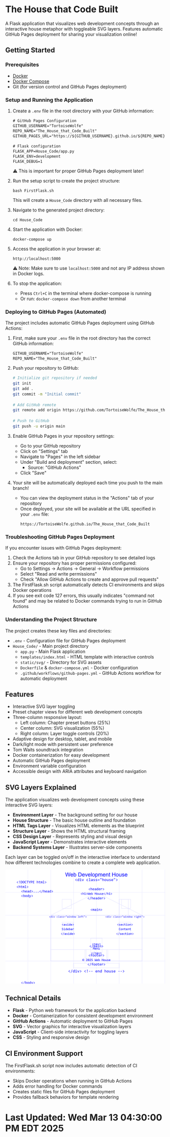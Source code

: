 # The House that Code Built

A Flask application that visualizes web development concepts through an interactive house metaphor with toggleable SVG layers. Features automatic GitHub Pages deployment for sharing your visualization online!

## Getting Started

### Prerequisites
- [Docker](https://docs.docker.com/get-docker/)
- [Docker Compose](https://docs.docker.com/compose/install/)
- Git (for version control and GitHub Pages deployment)

### Setup and Running the Application

1. Create a `.env` file in the root directory with your GitHub information:
   ```
   # GitHub Pages Configuration
   GITHUB_USERNAME="TortoiseWolfe"
   REPO_NAME="The_House_that_Code_Built"
   GITHUB_PAGES_URL="https://${GITHUB_USERNAME}.github.io/${REPO_NAME}"
   
   # Flask configuration
   FLASK_APP=House_Code/app.py
   FLASK_ENV=development
   FLASK_DEBUG=1
   ```
   ⚠️ This is important for proper GitHub Pages deployment later!

2. Run the setup script to create the project structure:
   ```
   bash FirstFlask.sh
   ```
   This will create a `House_Code` directory with all necessary files.

3. Navigate to the generated project directory:
   ```
   cd House_Code
   ```

4. Start the application with Docker:
   ```
   docker-compose up
   ```

5. Access the application in your browser at:
   ```
   http://localhost:5000
   ```
   ⚠️ Note: Make sure to use `localhost:5000` and not any IP address shown in Docker logs.

6. To stop the application:
   - Press `Ctrl+C` in the terminal where docker-compose is running
   - Or run: `docker-compose down` from another terminal

### Deploying to GitHub Pages (Automated)

The project includes automatic GitHub Pages deployment using GitHub Actions:

1. First, make sure your `.env` file in the root directory has the correct GitHub information:
   ```
   GITHUB_USERNAME="TortoiseWolfe"
   REPO_NAME="The_House_that_Code_Built" 
   ```

2. Push your repository to GitHub:
   ```bash
   # Initialize git repository if needed
   git init
   git add .
   git commit -m "Initial commit"
   
   # Add GitHub remote
   git remote add origin https://github.com/TortoiseWolfe/The_House_that_Code_Built.git
   
   # Push to GitHub
   git push -u origin main
   ```

3. Enable GitHub Pages in your repository settings:
   - Go to your GitHub repository
   - Click on "Settings" tab
   - Navigate to "Pages" in the left sidebar
   - Under "Build and deployment" section, select:
     - Source: "GitHub Actions"
   - Click "Save"

4. Your site will be automatically deployed each time you push to the main branch!
   - You can view the deployment status in the "Actions" tab of your repository
   - Once deployed, your site will be available at the URL specified in your `.env` file:
     ```
     https://TortoiseWolfe.github.io/The_House_that_Code_Built
     ```

### Troubleshooting GitHub Pages Deployment

If you encounter issues with GitHub Pages deployment:

1. Check the Actions tab in your GitHub repository to see detailed logs
2. Ensure your repository has proper permissions configured:
   - Go to Settings → Actions → General → Workflow permissions
   - Select "Read and write permissions"
   - Check "Allow GitHub Actions to create and approve pull requests"
3. The FirstFlask.sh script automatically detects CI environments and skips Docker operations
4. If you see exit code 127 errors, this usually indicates "command not found" and may be related to Docker commands trying to run in GitHub Actions

### Understanding the Project Structure

The project creates these key files and directories:

- `.env` - Configuration file for GitHub Pages deployment
- `House_Code/` - Main project directory
  - `app.py` - Main Flask application
  - `templates/index.html` - HTML template with interactive controls
  - `static/svg/` - Directory for SVG assets
  - `Dockerfile` & `docker-compose.yml` - Docker configuration
  - `.github/workflows/github-pages.yml` - GitHub Actions workflow for automatic deployment

## Features

- Interactive SVG layer toggling
- Preset chapter views for different web development concepts
- Three-column responsive layout:
  - Left column: Chapter preset buttons (25%)
  - Center column: SVG visualization (55%)
  - Right column: Layer toggle controls (20%)
- Adaptive design for desktop, tablet, and mobile
- Dark/light mode with persistent user preference
- Tom Waits soundtrack integration
- Docker containerization for easy development
- Automatic GitHub Pages deployment
- Environment variable configuration
- Accessible design with ARIA attributes and keyboard navigation

## SVG Layers Explained

The application visualizes web development concepts using these interactive SVG layers:

- **Environment Layer** - The background setting for our house
- **House Structure** - The basic house outline and foundation
- **HTML Tags Layer** - Visualizes HTML elements as the blueprint
- **Structure Layer** - Shows the HTML structural framing
- **CSS Design Layer** - Represents styling and visual design
- **JavaScript Layer** - Demonstrates interactive elements
- **Backend Systems Layer** - Illustrates server-side components

Each layer can be toggled on/off in the interactive interface to understand how different technologies combine to create a complete web application.

![House Code Prints](https://github.com/TortoiseWolfe/FirstFlask/blob/main/_svg_assets/houseCodePrints.png?raw=true)

## Technical Details

- **Flask** - Python web framework for the application backend
- **Docker** - Containerization for consistent development environment
- **GitHub Actions** - Automatic deployment to GitHub Pages
- **SVG** - Vector graphics for interactive visualization layers
- **JavaScript** - Client-side interactivity for toggling layers 
- **CSS** - Styling and responsive design

## CI Environment Support

The FirstFlask.sh script now includes automatic detection of CI environments:
- Skips Docker operations when running in GitHub Actions
- Adds error handling for Docker commands
- Creates static files for GitHub Pages deployment
- Provides fallback behaviors for template rendering

# Last Updated: Wed Mar 13 04:30:00 PM EDT 2025